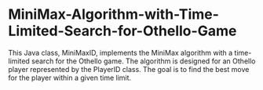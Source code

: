 # MiniMax-Algorithm-with-Time-Limited-Search-for-Othello-Game
This Java class, MiniMaxID, implements the MiniMax algorithm with a time-limited search for the Othello game. The algorithm is designed for an Othello player represented by the PlayerID class. The goal is to find the best move for the player within a given time limit.
